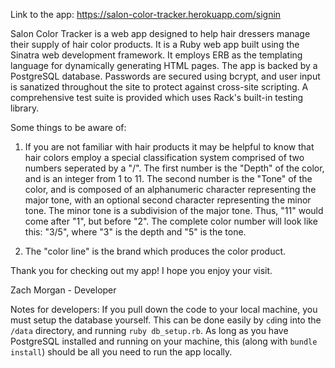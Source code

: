 Link to the app: https://salon-color-tracker.herokuapp.com/signin

Salon Color Tracker is a web app designed to help hair dressers manage their supply of hair color products. It is a Ruby web app built using the Sinatra web development framework. It employs ERB as the templating language for dynamically generating HTML pages. The app is backed by a PostgreSQL database. Passwords are secured using bcrypt, and user input is sanatized throughout the site to protect against cross-site scripting. A comprehensive test suite is provided which uses Rack's built-in testing library. 

Some things to be aware of:
1. If you are not familiar with hair products it may be helpful to know that hair colors employ a special classification system comprised of two numbers seperated by a "/". The first number is the "Depth" of the color, and is an integer from 1 to 11. The second number is the "Tone" of the color, and is composed of an alphanumeric character representing the major tone, with an optional second character representing the minor tone. The minor tone is a subdivision of the major tone. Thus, "11" would come after "1", but before "2". The complete color number will look like this: "3/5", where "3" is the depth and "5" is the tone. 

2. The "color line" is the brand which produces the color product. 


Thank you for checking out my app! I hope you enjoy your visit. 

Zach Morgan - Developer



Notes for developers:
If you pull down the code to your local machine, you must setup the database yourself. This can be done easily by `cd`ing into the `/data` directory, and running `ruby db_setup.rb`. As long as you have PostgreSQL installed and running on your machine, this (along with `bundle install`) should be all you need to run the app locally. 